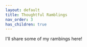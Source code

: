 ```yaml
---
layout: default
title: Thoughtful Ramblings
nav_order: 3
has_children: true
---
```


I'll share some of my rambings here!